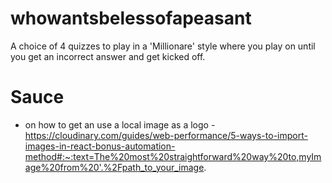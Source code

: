 # whowantsbelessofapeasant

A choice of 4 quizzes to play in a 'Millionare' style where you play on until you get an incorrect answer and get kicked off.


# Sauce 
- on how to get an use a local image as a logo - https://cloudinary.com/guides/web-performance/5-ways-to-import-images-in-react-bonus-automation-method#:~:text=The%20most%20straightforward%20way%20to,myImage%20from%20'.%2Fpath_to_your_image. 
